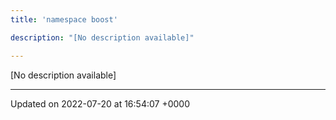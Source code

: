 ```yaml
---
title: 'namespace boost'

description: "[No description available]"

---
```







[No description available]






-------------------------------

Updated on 2022-07-20 at 16:54:07 +0000